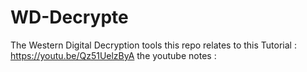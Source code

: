 # WD-Decrypte
The Western Digital Decryption tools
this repo relates to this Tutorial : https://youtu.be/Qz51UelzByA
the youtube notes : 
